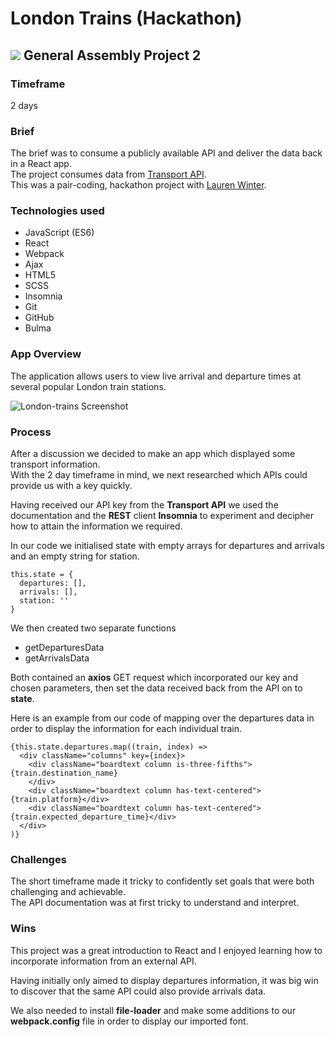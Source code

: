# London Trains (Hackathon)
## ![](https://ga-dash.s3.amazonaws.com/production/assets/logo-9f88ae6c9c3871690e33280fcf557f33.png) General Assembly Project 2
### Timeframe
2 days


### Brief
The brief was to consume a publicly available API and deliver the data back in a React app.  
The project consumes data from [Transport API](https://www.transportapi.com).  
This was a pair-coding, hackathon project with [Lauren Winter](https://github.com/LaurenFWinter).
### Technologies used

* JavaScript (ES6)
* React
* Webpack
* Ajax
* HTML5
* SCSS
* Insomnia
* Git
* GitHub
* Bulma

### App Overview
The application allows users to view live arrival and departure times at several popular London train stations.


![London-trains Screenshot](https://user-images.githubusercontent.com/47188720/60045417-bd922380-96bc-11e9-90ce-7e1847f70c38.png)


### Process
After a discussion we decided to make an app which displayed some transport information.  
With the 2 day timeframe in mind, we next researched which APIs could provide us with a key quickly.

Having received our API key from the **Transport API** we used the documentation and the **REST** client **Insomnia** to experiment and decipher how to attain the information we required.

In our code we initialised state with empty arrays for departures and arrivals and an empty string for station.

```
this.state = {
  departures: [],
  arrivals: [],
  station: ''
}
```
We then created two separate functions
* getDeparturesData
* getArrivalsData

Both contained an **axios** GET request which incorporated our key and chosen parameters, then set the data received back from the API on to **state**.

Here is an example from our code of mapping over the departures data in order to display the information for each individual train.

```
{this.state.departures.map((train, index) =>
  <div className="columns" key={index}>
    <div className="boardtext column is-three-fifths">{train.destination_name}
    </div>
    <div className="boardtext column has-text-centered">{train.platform}</div>
    <div className="boardtext column has-text-centered">{train.expected_departure_time}</div>
  </div>
)}
```

### Challenges
The short timeframe made it tricky to confidently set goals that were both challenging and achievable.  
The API documentation was at first tricky to understand and interpret.


### Wins
This project was a great introduction to React and I enjoyed learning how to incorporate information from an external API.  

Having initially only aimed to display departures information, it was big win to discover that the same API could also provide arrivals data.

We also needed to install **file-loader** and make some additions to our **webpack.config** file in order to display our imported font.
